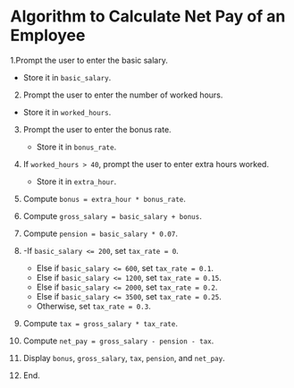 
# Algorithm to Calculate Net Pay of an Employee

1.Prompt the user to enter the basic salary.
   - Store it in `basic_salary`.

2.  Prompt the user to enter the number of worked hours.
   - Store it in `worked_hours`.

3. Prompt the user to enter the bonus rate.
   - Store it in `bonus_rate`.

4. If `worked_hours > 40`, prompt the user to enter extra hours worked.
   - Store it in `extra_hour`.

5. Compute `bonus = extra_hour * bonus_rate`.

6. Compute `gross_salary = basic_salary + bonus`.

7. Compute `pension = basic_salary * 0.07`.

8. -If `basic_salary <= 200`, set `tax_rate = 0`.
   - Else if `basic_salary <= 600`, set `tax_rate = 0.1`.
   - Else if `basic_salary <= 1200`, set `tax_rate = 0.15`.
   - Else if `basic_salary <= 2000`, set `tax_rate = 0.2`.
   - Else if `basic_salary <= 3500`, set `tax_rate = 0.25`.
   - Otherwise, set `tax_rate = 0.3`.

9. Compute `tax = gross_salary * tax_rate`.

10. Compute `net_pay = gross_salary - pension - tax`.

11.  Display `bonus`, `gross_salary`, `tax`, `pension`, and `net_pay`.
12.  End.
